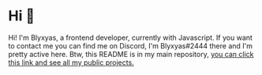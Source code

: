 # Hi 👋

Hi! I'm Blyxyas, a frontend developer, currently with Javascript. If you want to contact me you can find me on Discord, I'm Blyxyas#2444 there and I'm pretty active here.
Btw, this README is in my main repository, [you can click this link and see all my public projects.](https://github.com/Blyxyas/Blyxyas)